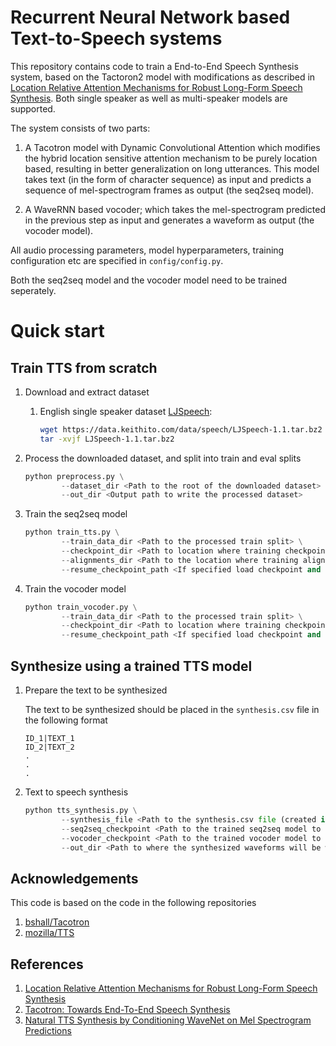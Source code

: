 # Recurrent Neural Network based Text-to-Speech systems

This repository contains code to train a End-to-End Speech Synthesis system, based on the Tactoron2 model with modifications as described in [Location Relative Attention Mechanisms for Robust Long-Form Speech Synthesis](https://arxiv.org/pdf/1910.10288.pdf). Both single speaker as well as multi-speaker models are supported.
 
The system consists of two parts:

1. A Tacotron model with Dynamic Convolutional Attention which modifies the hybrid location sensitive attention mechanism to be purely location based, resulting in better generalization on long utterances. This model takes text (in the form of character sequence) as input and predicts a sequence of mel-spectrogram frames as output (the seq2seq model).

2. A WaveRNN based vocoder; which takes the mel-spectrogram predicted in the previous step as input and generates a waveform as output (the vocoder model).

All audio processing parameters, model hyperparameters, training configuration etc are specified in `config/config.py`. 

Both the seq2seq model and the vocoder model need to be trained seperately.

# Quick start
## Train TTS from scratch

1. Download and extract dataset 
    
    1. English single speaker dataset [LJSpeech](https://keithito.com/LJ-Speech-Dataset/):

        ```bash
        wget https://data.keithito.com/data/speech/LJSpeech-1.1.tar.bz2
        tar -xvjf LJSpeech-1.1.tar.bz2
        ```  

2. Process the downloaded dataset, and split into train and eval splits 

    ```python
    python preprocess.py \
            --dataset_dir <Path to the root of the downloaded dataset> \
            --out_dir <Output path to write the processed dataset>
    ```

3. Train the seq2seq model

    ```python
    python train_tts.py \
            --train_data_dir <Path to the processed train split> \
            --checkpoint_dir <Path to location where training checkpoints will be saved> \
            --alignments_dir <Path to the location where training alignments will be saved> \
            --resume_checkpoint_path <If specified load checkpoint and resume training>
    ```

4. Train the vocoder model

    ```python
    python train_vocoder.py \
            --train_data_dir <Path to the processed train split> \
            --checkpoint_dir <Path to location where training checkpoints will be saved> \
            --resume_checkpoint_path <If specified load checkpoint and resume training>
    ```

## Synthesize using a trained TTS model
1. Prepare the text to be synthesized
    
    The text to be synthesized should be placed in the `synthesis.csv` file in the following format

    ```
    ID_1|TEXT_1
    ID_2|TEXT_2
    .
    .
    .
    ```

2. Text to speech synthesis
    
    ```python
    python tts_synthesis.py \
            --synthesis_file <Path to the synthesis.csv file (created in Step 1)> \
            --seq2seq_checkpoint <Path to the trained seq2seq model to use for synthesis> \
            --vocoder_checkpoint <Path to the trained vocoder model to use for synthesis> \
            --out_dir <Path to where the synthesized waveforms will be written to disk>
    ```
## Acknowledgements

This code is based on the code in the following repositories
1. [bshall/Tacotron](https://github.com/bshall/Tacotron)
2. [mozilla/TTS](https://github.com/mozilla/TTS)

## References

1. [Location Relative Attention Mechanisms for Robust Long-Form Speech Synthesis](https://arxiv.org/pdf/1910.10288.pdf)
2. [Tacotron: Towards End-To-End Speech Synthesis](https://arxiv.org/pdf/1703.10135.pdf)
3. [Natural TTS Synthesis by Conditioning WaveNet on Mel Spectrogram Predictions](https://arxiv.org/pdf/1712.05884.pdf)
